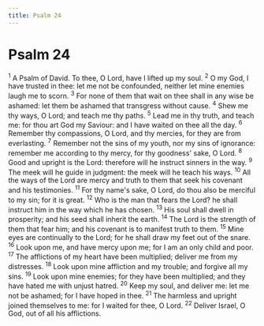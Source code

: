 ```yaml
---
title: Psalm 24
---
```

# Psalm 24

<sup>1</sup> A Psalm of David. To thee, O Lord, have I lifted up my soul. <sup>2</sup> O my God, I have trusted in thee: let me not be confounded, neither let mine enemies laugh me to scorn. <sup>3</sup> For none of them that wait on thee shall in any wise be ashamed: let them be ashamed that transgress without cause. <sup>4</sup> Shew me thy ways, O Lord; and teach me thy paths. <sup>5</sup> Lead me in thy truth, and teach me: for thou art God my Saviour: and I have waited on thee all the day. <sup>6</sup> Remember thy compassions, O Lord, and thy mercies, for they are from everlasting. <sup>7</sup> Remember not the sins of my youth, nor my sins of ignorance: remember me according to thy mercy, for thy goodness' sake, O Lord. <sup>8</sup> Good and upright is the Lord: therefore will he instruct sinners in the way. <sup>9</sup> The meek will he guide in judgment: the meek will he teach his ways. <sup>10</sup> All the ways of the Lord are mercy and truth to them that seek his covenant and his testimonies. <sup>11</sup> For thy name's sake, O Lord, do thou also be merciful to my sin; for it is great. <sup>12</sup> Who is the man that fears the Lord? he shall instruct him in the way which he has chosen. <sup>13</sup> His soul shall dwell in prosperity; and his seed shall inherit the earth. <sup>14</sup> The Lord is the strength of them that fear him; and his covenant is to manifest truth to them. <sup>15</sup> Mine eyes are continually to the Lord; for he shall draw my feet out of the snare. <sup>16</sup> Look upon me, and have mercy upon me; for I am an only child and poor. <sup>17</sup> The afflictions of my heart have been multiplied; deliver me from my distresses. <sup>18</sup> Look upon mine affliction and my trouble; and forgive all my sins. <sup>19</sup> Look upon mine enemies; for they have been multiplied; and they have hated me with unjust hatred. <sup>20</sup> Keep my soul, and deliver me: let me not be ashamed; for I have hoped in thee. <sup>21</sup> The harmless and upright joined themselves to me: for I waited for thee, O Lord. <sup>22</sup> Deliver Israel, O God, out of all his afflictions. 